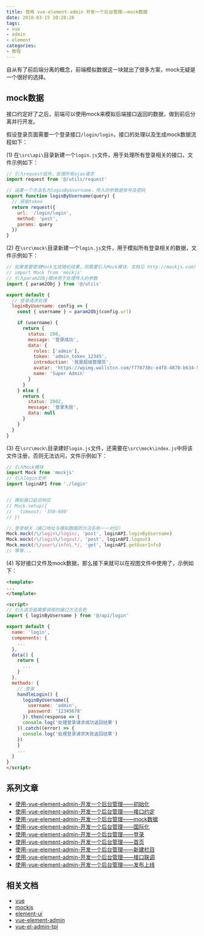 ```yaml
---
title: 使用 vue-element-admin 开发一个后台管理——mock数据
date: 2018-03-15 10:28:26
tags: 
- vue
- admin
- element
categories: 
- 教程
---
```


自从有了前后端分离的概念，前端模拟数据这一块就出了很多方案，mock无疑是一个很好的选择。

<!-- more -->

## mock数据

接口约定好了之后，前端可以使用mock来模拟后端接口返回的数据，做到前后分离并行开发。

假设登录页面需要一个登录接口`/login/login`，接口的处理以及生成mock数据流程如下：

(1) 在`\src\api\`目录新建一个`login.js`文件，用于处理所有登录相关的接口，文件示例如下：
```javascript
// 引入request组件，处理所有ajax请求
import request from '@/utils/request'

// 设置一个方法名为loginByUsername，传入的参数是账号及密码
export function loginByUsername(query) {
  // 获取token
  return request({
    url: '/login/login',
    method: 'post',
    params: query
  })
}
```

(2) 在`\src\mock\`目录新建一个`login.js`文件，用于模拟所有登录相关的数据，文件示例如下：
```javascript
// 如果需要使用Mock生成随机结果，则需要引入Mock模块，文档见 http://mockjs.com/
// import Mock from 'mockjs'
// 引入param2Obj模块用于处理传入的参数
import { param2Obj } from '@/utils'

export default {
  // 登录请求处理
  loginByUsername: config => {
    const { username } = param2Obj(config.url)

    if (username) {
      return {
        status: 200,
        message: '登录成功',
        data: {
          roles: ['admin'],
          token: 'admin_token_12345',
          introduction: '我是超级管理员',
          avatar: 'https://wpimg.wallstcn.com/f778738c-e4f8-4870-b634-56703b4acafe.gif',
          name: 'Super Admin'
        }
      }
    } else {
      return {
        status: 2002,
        message: '登录失败',
        data: null
      }
    }
  }
}
```

(3) 在`\src\mock\`目录建好`login.js`文件，还需要在`\src\mock\index.js`中将该文件注册，否则无法访问，文件示例如下：
```javascript
// 引入Mock模块
import Mock from 'mockjs'
// 引入login文件
import loginAPI from './login'


// 模拟接口延迟响应
// Mock.setup({
//   timeout: '350-600'
// })

// 登录相关（接口地址与模拟数据的方法名称一一对应）
Mock.mock(/\/login\/login/, 'post', loginAPI.loginByUsername)
Mock.mock(/\/login\/logout/, 'post', loginAPI.logout)
Mock.mock(/\/user\/info\.*/, 'get', loginAPI.getUserInfo)
// 等等...

```

(4) 写好接口文件及mock数据，那么接下来就可以在视图文件中使用了，示例如下：

```html
<template>
...
</template>

<script>
// 引入该页面需要调用的接口方法名称
import { loginByUsername } from '@/api/login'

export default {
  name: 'login',
  components: {
    ...
  },
  data() {
    return {
      ...
    }
  },
  methods: {
    // 登录
    handleLogin() {
      loginByUsername({
        username: 'admin',
        password: '12345678'
      }).then(response => {
      console.log('处理登录请求成功返回结果')
    }).catch((error) => {
      console.log('处理登录请求失败返回结果')
    })
    }
    ...
  }
}
</script>

```

## 系列文章

- [使用-vue-element-admin-开发一个后台管理——初始化](/2018/03/12/使用-vue-element-admin-开发一个后台管理——初始化/)
- [使用-vue-element-admin-开发一个后台管理——接口约定](/2018/03/15/使用-vue-element-admin-开发一个后台管理——接口约定/)
- [使用-vue-element-admin-开发一个后台管理——mock数据](/2018/03/15/使用-vue-element-admin-开发一个后台管理——mock数据/)
- [使用-vue-element-admin-开发一个后台管理——国际化](/2018/03/15/使用-vue-element-admin-开发一个后台管理——国际化/)
- [使用-vue-element-admin-开发一个后台管理——登录](/2018/03/15/使用-vue-element-admin-开发一个后台管理——登录/)
- [使用-vue-element-admin-开发一个后台管理——首页](/2018/03/15/使用-vue-element-admin-开发一个后台管理——首页/)
- [使用-vue-element-admin-开发一个后台管理——新建栏目](/2018/03/15/使用-vue-element-admin-开发一个后台管理——新建栏目/)
- [使用-vue-element-admin-开发一个后台管理——接口联调](/2018/03/15/使用-vue-element-admin-开发一个后台管理——接口联调/)
- [使用-vue-element-admin-开发一个后台管理——发布上线](/2018/03/15/使用-vue-element-admin-开发一个后台管理——发布上线/)

## 相关文档

- [vue](https://vuefe.cn/v2/guide/)
- [mockjs](http://mockjs.com/)
- [element-ui](http://element-cn.eleme.io/)
- [vue-element-admin](https://panjiachen.github.io/vue-element-admin-site/)
- [vue-el-admin-tpl](https://github.com/fredwei/vue-el-admin-tpl)